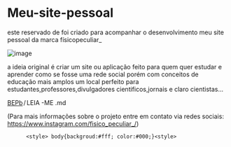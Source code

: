 # Meu-site-pessoal
este reservado de foi criado para acompanhar o desenvolvimento meu site pessoal da marca físicopeculiar_

![image](https://user-images.githubusercontent.com/95295070/156926260-2d8b95f7-4882-4ecb-96fc-73dbe4be8185.png)

a ideia  original é criar um site ou aplicação feito para quem quer estudar e aprender como se fosse uma rede social porém com conceitos de educação mais amplos um local perfeito para estudantes,professores,divulgadores cientificos,jornais e claro cientistas... 
<div class="Box-body p-4">
    <div class="d-flex flex-justify-between">
      <div class="text-mono text-small mb-3">
        <a href="/BEPb/BEPb" class="no-underline Link--primary"><font style="vertical-align: inherit;"><font style="vertical-align: inherit;">BEPb</font></font></a><span class="color-fg-muted d-inline-block" style="padding:0px 2px;"><font style="vertical-align: inherit;"><font style="vertical-align: inherit;">/</font></font></span><font style="vertical-align: inherit;"><font style="vertical-align: inherit;">LEIA -ME </font></font><span class="color-fg-muted"><font style="vertical-align: inherit;"><font style="vertical-align: inherit;">.md</font></font></span>
 
(Para mais informações sobre o projeto entre em contato via redes sociais: https://www.instagram.com/fisico_peculiar_/)

          <style> body{backgroud:#fff; color:#000;}<style>
